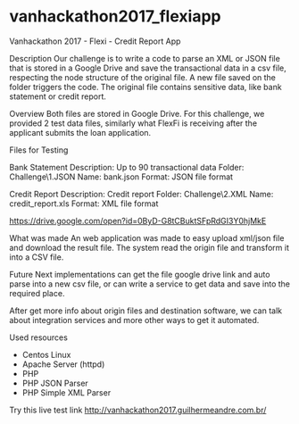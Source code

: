 # vanhackathon2017_flexiapp
Vanhackathon 2017 - Flexi - Credit Report App

Description
Our challenge is to write a code to parse an XML or JSON file that is stored in a Google Drive and save the transactional data in a csv file, respecting the node structure of the original file. A new file saved on the folder triggers the code. The original file contains sensitive data, like bank statement or credit report.
 
Overview
Both files are stored in Google Drive. For this challenge, we provided 2 test data files, similarly what FlexFi is receiving after the applicant submits the loan application.
 
Files for Testing
 
Bank Statement
Description: Up to 90 transactional data
Folder: Challenge\1.JSON
Name: bank.json
Format: JSON file format
 
Credit Report
Description: Credit report
Folder: Challenge\2.XML
Name: credit_report.xls
Format: XML file format
 
https://drive.google.com/open?id=0ByD-G8tCBuktSFpRdGI3Y0hjMkE

What was made
An web application was made to easy upload xml/json file and download the result file. The system read the origin file and transform it into a CSV file.

Future
Next implementations can get the file google drive link and auto parse into a new csv file, or can write a service to get data and save into the required place.

After get more info about origin files and destination software, we can talk about integration services and more other ways to get it automated.

Used resources
 - Centos Linux
 - Apache Server (httpd)
 - PHP
 - PHP JSON Parser
 - PHP Simple XML Parser

Try this live test link
http://vanhackathon2017.guilhermeandre.com.br/